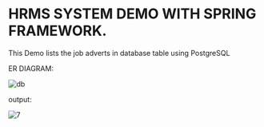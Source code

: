 # HRMS SYSTEM DEMO WITH SPRING FRAMEWORK.
 This Demo lists the job adverts in database table using PostgreSQL


ER DIAGRAM:

![db](https://user-images.githubusercontent.com/34512770/118060507-9c637a80-b39b-11eb-85c6-eb64ae74ef45.png)


output:

![7](https://user-images.githubusercontent.com/34512770/118060623-d46abd80-b39b-11eb-8a0c-16ea4a45b2a1.png)
